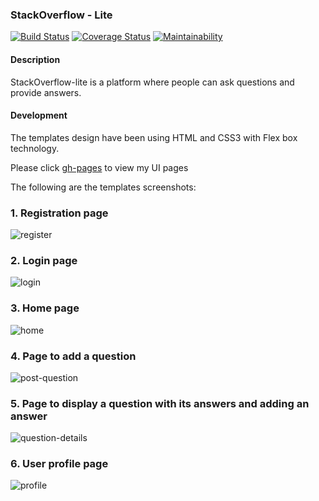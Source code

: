 ### StackOverflow - Lite
[![Build Status](https://travis-ci.org/Nduhiu17/StackOverflow-lite.svg?branch=develop)](https://travis-ci.org/Nduhiu17/StackOverflow-lite)
[![Coverage Status](https://coveralls.io/repos/github/Nduhiu17/StackOverflow-lite/badge.svg?branch=ch-continues-integration-160216833)](https://coveralls.io/github/Nduhiu17/StackOverflow-lite?branch=ch-continues-integration-160216833)
[![Maintainability](https://api.codeclimate.com/v1/badges/9d8c69ee2f75b6891e74/maintainability)](https://codeclimate.com/github/Nduhiu17/StackOverflow-lite/maintainability)

#### Description
StackOverflow-lite is a platform where people can ask questions and provide answers. 

#### Development
The templates design have been using HTML and CSS3 with Flex box technology.


Please click [gh-pages](https://nduhiu17.github.io/StackOverflow-lite/) to view my UI pages

The following are the templates screenshots:

### 1. Registration page
![register](https://user-images.githubusercontent.com/30591881/44837544-95739880-ac42-11e8-8e1f-5744a4ce18c4.png)

### 2. Login page
![login](https://user-images.githubusercontent.com/30591881/44837649-d370bc80-ac42-11e8-8f24-d60651b55afb.png)

### 3. Home page
![home](https://user-images.githubusercontent.com/30591881/44837688-f3a07b80-ac42-11e8-84d0-4d514a84d305.png)

### 4. Page to add a question
![post-question](https://user-images.githubusercontent.com/30591881/44837800-41b57f00-ac43-11e8-8aca-653eef14981a.png)

### 5. Page to display a question with its answers and adding an answer
![question-details](https://user-images.githubusercontent.com/30591881/44837865-6f9ac380-ac43-11e8-9caa-7af01a55c047.png)

### 6. User profile page
![profile](https://user-images.githubusercontent.com/30591881/44837945-a2dd5280-ac43-11e8-893d-8c79cda9434a.png)


